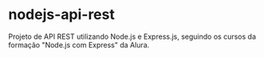 # nodejs-api-rest

Projeto de API REST utilizando Node.js e Express.js, seguindo os cursos da formação "Node.js com Express" da Alura.
